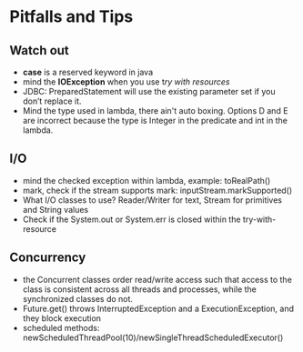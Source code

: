 # Pitfalls and Tips
## Watch out
- **case** is a reserved keyword in java
- mind the **IOException** when you use t*ry with resources*
- JDBC: PreparedStatement will use the existing parameter set if you don’t replace it.
- Mind the type used in lambda, there ain't auto boxing. Options D and E are incorrect because the type is Integer in the predicate and int in the lambda.

## I/O
- mind the checked exception within lambda, example: toRealPath()
- mark, check if the stream supports mark: inputStream.markSupported()
- What I/O classes to use? Reader/Writer for text, Stream for primitives and String values
- Check if the System.out or System.err is closed within the try-with-resource

## Concurrency
- the Concurrent classes order read/write access such that access to the class is consistent 
across all threads and processes, while the synchronized classes do not. 
- Future.get() throws  InterruptedException and a  ExecutionException, and they block execution 
- scheduled methods: newScheduledThreadPool(10)/newSingleThreadScheduledExecutor()
